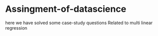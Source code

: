 # Assingment-of-datascience
here we have solved some case-study questions
Related to multi linear regression
